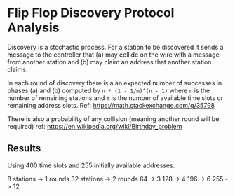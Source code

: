 # Flip Flop Discovery Protocol Analysis

Discovery is a stochastic process.  For a station to be discovered it sends a message to the controller that (a) may collide on the wire with a message from another station and (b) may claim an address that another station claims.

In each round of discovery there is a an expected number of successes in phases (a) and (b) computed by `n * (1 - 1/m)^(n - 1)` where `n` is the number of remaining stations and `m` is the number of available time slots or remaining address slots.  Ref: https://math.stackexchange.com/q/35798  

There is also a probability of any collision (meaning another round will be required) ref: https://en.wikipedia.org/wiki/Birthday_problem


## Results

Using 400 time slots and 255 initially available addresses.

8 stations -> 1 rounds
32 stations -> 2 rounds
64 -> 3
128 -> 4
196 -> 6
255 -> 12


